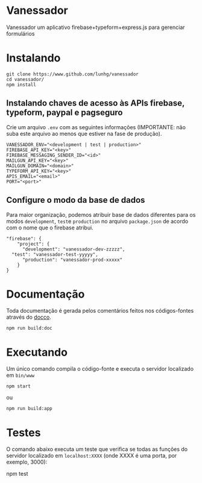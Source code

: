# Vanessador

Vanessador  um aplicativo firebase+typeform+express.js para gerenciar formulários

# Instalando

    git clone https://www.github.com/lunhg/vanessador
    cd vanessador/
    npm install
    
##  Instalando chaves de acesso às APIs firebase, typeform, paypal e pagseguro

Crie um arquivo `.env` com as seguintes informações (IMPORTANTE: não suba este arquivo ao menos que estiver na fase de produção).

    VANESSADOR_ENV="<development | test | production>"  
    FIREBASE_API_KEY="<key>"
    FIREBASE_MESSAGING_SENDER_ID="<id>"
    MAILGUN_API_KEY="<key>"
    MAILGUN_DOMAIN="<domain>"
    TYPEFORM_API_KEY="<key>"
    APIS_EMAIL="<email>"
    PORT="<port>"

## Configure o modo da base de dados

Para maior organização, podemos atribuir base de dados diferentes para os modos `development`, `test`e `production` no arquivo `package.json` de acordo com o nome que o firebase atribui.

    "firebase": {
        "project": {
          "development": "vanessador-dev-zzzzz",
	  "test": "vanessador-test-yyyyy",
          "production": "vanessador-prod-xxxxx"
        }
    }

# Documentação

Toda documentação é gerada pelos comentários feitos nos códigos-fontes através do [docco](github.com/jashkenas/docco).

    npm run build:doc

# Executando

Um único comando compila o código-fonte e executa o servidor localizado em `bin/www`

    npm start

ou

    npm run build:app

# Testes

O comando abaixo executa um teste que verifica se todas as funções do servidor localizado em `localhost:XXXX` (onde XXXX é uma porta, por exemplo, 3000):

   npm test
